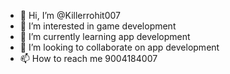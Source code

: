 - 👋 Hi, I’m @Killerrohit007
- 👀 I’m interested in game development
- 🌱 I’m currently learning app development
- 💞️ I’m looking to collaborate on app development
- 📫 How to reach me 9004184007

<!---
Killerrohit007/Killerrohit007 is a ✨ special ✨ repository because its `README.md` (this file) appears on your GitHub profile.
You can click the Preview link to take a look at your changes.
--->
